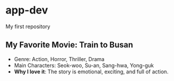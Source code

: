 # app-dev
My first repository

## My Favorite Movie: Train to Busan

- Genre: Action, Horror, Thriller, Drama  
- Main Characters: Seok-woo, Su-an, Sang-hwa, Yong-guk  
- **Why I love it**: The story is emotional, exciting, and full of action.